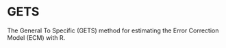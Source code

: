 # GETS
The General To Specific (GETS) method for estimating the Error Correction Model (ECM) with R.
